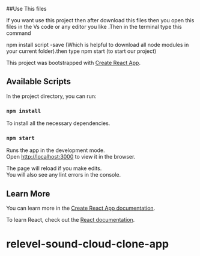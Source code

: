 ##Use This files

If you want use this project then after download this files then you  open this files in the Vs code or any editor you like .Then in the terminal type this command 

npm install script -save   (Which is helpful to download all node modules in your current folder).then type       npm start  (to start our project)







This project was bootstrapped with [Create React App](https://github.com/facebook/create-react-app).

## Available Scripts

In the project directory, you can run:

### `npm install`

To install all the necessary dependencies.<br>

### `npm start`

Runs the app in the development mode.<br>
Open [http://localhost:3000](http://localhost:3000) to view it in the browser.

The page will reload if you make edits.<br>
You will also see any lint errors in the console.

## Learn More

You can learn more in the [Create React App documentation](https://facebook.github.io/create-react-app/docs/getting-started).

To learn React, check out the [React documentation](https://reactjs.org/).
# relevel-sound-cloud-clone-app
